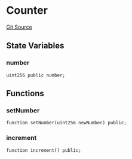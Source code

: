 # Counter
[Git Source](https://github.com//Team3dVidyaGames/Contracts/blob/3f338936af54058cad79e79f965686603f483c22/src/Counter.sol)


## State Variables
### number

```solidity
uint256 public number;
```


## Functions
### setNumber


```solidity
function setNumber(uint256 newNumber) public;
```

### increment


```solidity
function increment() public;
```

